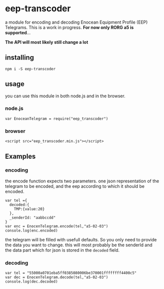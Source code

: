 # eep-transcoder

a module for encoding and decoding Enocean Equipment Profile (EEP) Telegrams.
This is a work in progress. **For now only RORG a5 is supported**...

**The API will most likely still change a lot**

## installing

    npm i -S eep-transcoder

## usage

you can use this module in both node.js and in the browser.

### node.js

    var EnoceanTelegram = require("eep_transcoder")

### browser

    <script src="eep_transcoder.min.js"></script>

## Examples

### encoding

the encode function expects two parameters. one json representation of the telegram to be encoded, and the eep according to which it should be encoded.

    var tel ={
      decoded:{
        TMP:{value:20}
      },
      _senderId: "aabbccdd"
    }
    var enc = EnocenTelegram.encode(tel,"a5-02-03")
    console.log(enc.encoded)

the telegram will be filled with usefull defaults. So you only need to provide the data you want to change. this will most probably be the senderId and the data part which for json is stored in the `decoded` field.

### decoding

    var tel = "55000a0701eba5ff0385080006be370001ffffffff4400c5"
    var dec = EnocenTelegram.decode(tel,"a5-02-03")
    console.log(dec.decoded)
